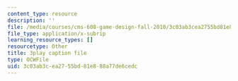```yaml
---
content_type: resource
description: ''
file: /media/courses/cms-608-game-design-fall-2010/3c03ab3cea2755bd81e888a77de6cedc_68565.vtt
file_type: application/x-subrip
learning_resource_types: []
resourcetype: Other
title: 3play caption file
type: OCWFile
uid: 3c03ab3c-ea27-55bd-81e8-88a77de6cedc
---
```

